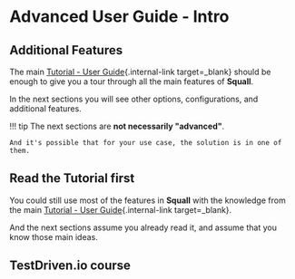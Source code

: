 # Advanced User Guide - Intro

## Additional Features

The main [Tutorial - User Guide](../tutorial/){.internal-link target=_blank} should be enough to give you a tour through all the main features of **Squall**.

In the next sections you will see other options, configurations, and additional features.

!!! tip
    The next sections are **not necessarily "advanced"**.

    And it's possible that for your use case, the solution is in one of them.

## Read the Tutorial first

You could still use most of the features in **Squall** with the knowledge from the main [Tutorial - User Guide](../tutorial/){.internal-link target=_blank}.

And the next sections assume you already read it, and assume that you know those main ideas.

## TestDriven.io course
